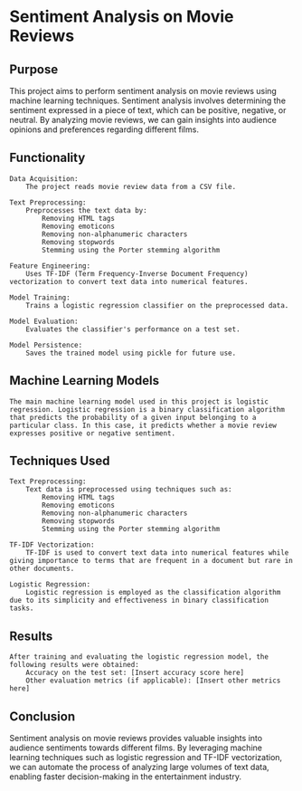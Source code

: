 # Sentiment Analysis on Movie Reviews

## Purpose

This project aims to perform sentiment analysis on movie reviews using machine learning techniques. Sentiment analysis involves determining the sentiment expressed in a piece of text, which can be positive, negative, or neutral. By analyzing movie reviews, we can gain insights into audience opinions and preferences regarding different films.

## Functionality

    Data Acquisition:
        The project reads movie review data from a CSV file.

    Text Preprocessing:
        Preprocesses the text data by:
            Removing HTML tags
            Removing emoticons
            Removing non-alphanumeric characters
            Removing stopwords
            Stemming using the Porter stemming algorithm

    Feature Engineering:
        Uses TF-IDF (Term Frequency-Inverse Document Frequency) vectorization to convert text data into numerical features.

    Model Training:
        Trains a logistic regression classifier on the preprocessed data.

    Model Evaluation:
        Evaluates the classifier's performance on a test set.

    Model Persistence:
        Saves the trained model using pickle for future use.

## Machine Learning Models

    The main machine learning model used in this project is logistic regression. Logistic regression is a binary classification algorithm that predicts the probability of a given input belonging to a particular class. In this case, it predicts whether a movie review expresses positive or negative sentiment.

## Techniques Used

    Text Preprocessing:
        Text data is preprocessed using techniques such as:
            Removing HTML tags
            Removing emoticons
            Removing non-alphanumeric characters
            Removing stopwords
            Stemming using the Porter stemming algorithm

    TF-IDF Vectorization:
        TF-IDF is used to convert text data into numerical features while giving importance to terms that are frequent in a document but rare in other documents.

    Logistic Regression:
        Logistic regression is employed as the classification algorithm due to its simplicity and effectiveness in binary classification tasks.

## Results

    After training and evaluating the logistic regression model, the following results were obtained:
        Accuracy on the test set: [Insert accuracy score here]
        Other evaluation metrics (if applicable): [Insert other metrics here]

## Conclusion

Sentiment analysis on movie reviews provides valuable insights into audience sentiments towards different films. By leveraging machine learning techniques such as logistic regression and TF-IDF vectorization, we can automate the process of analyzing large volumes of text data, enabling faster decision-making in the entertainment industry.
